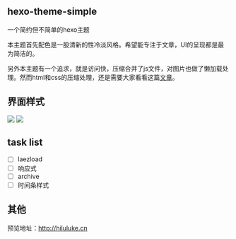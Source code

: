 ## hexo-theme-simple

一个简约但不简单的hexo主题

本主题首先配色是一股清新的性冷淡风格。希望能专注于文章，UI的呈现都是最为简洁的。

另外本主题有一个追求，就是访问快，压缩合并了js文件，对图片也做了懒加载处理。然而html和css的压缩处理，还是需要大家看看这篇[文章](http://hiluluke.cn/2016/08/19/hexo-compress/)。

## 界面样式

![](http://7fvhwe.com1.z0.glb.clouddn.com/1z.png)
![](http://7fvhwe.com1.z0.glb.clouddn.com/4z.png)

## task list
- [ ] laezload
- [ ] 响应式
- [ ] archive
- [ ] 时间条样式

## 其他

预览地址：http://hiluluke.cn
